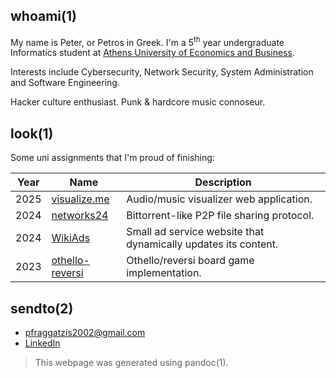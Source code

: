 ## whoami(1)

My name is Peter, or Petros in Greek.  I'm a 5<sup>th</sup> year undergraduate Informatics student at [Athens University of Economics and Business](https://www.dept.aueb.gr/en/school_of_information).

Interests include Cybersecurity, Network Security, System Administration and Software Engineering.

Hacker culture enthusiast.  Punk &amp; hardcore music connoseur.

## look(1)

Some uni assignments that I'm proud of finishing:

| Year | Name                                                         | Description                                                    |
| ---  | ---                                                          | ---                                                            |
| 2025 | [visualize.me](http://github.com/pFragga/visualize.me)       | Audio/music visualizer web application.                        |
| 2024 | [networks24](http://github.com/pFragga/networks24)           | Bittorrent-like P2P file sharing protocol.                     |
| 2024 | [WikiAds](http://github.com/pFragga/WikiAds)                 | Small ad service website that dynamically updates its content. |
| 2023 | [othello-reversi](http://github.com/pFragga/othello-reversi) | Othello/reversi board game implementation.                     |

## sendto(2)

* <pfraggatzis2002@gmail.com>
* [LinkedIn](http://www.linkedin.com/in/peter-frangatzis-4bab44279)

> This webpage was generated using pandoc(1).
